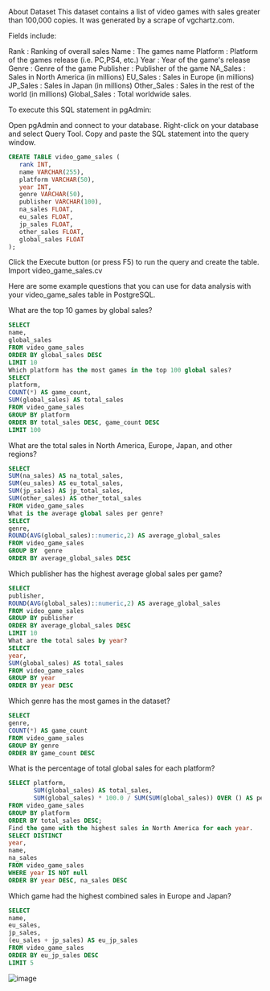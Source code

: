 About Dataset
This dataset contains a list of video games with sales greater than 100,000 copies. It was generated by a scrape of vgchartz.com.

Fields include:

Rank : Ranking of overall sales
Name : The games name
Platform : Platform of the games release (i.e. PC,PS4, etc.)
Year : Year of the game's release
Genre : Genre of the game
Publisher : Publisher of the game
NA_Sales : Sales in North America (in millions)
EU_Sales : Sales in Europe (in millions)
JP_Sales : Sales in Japan (in millions)
Other_Sales : Sales in the rest of the world (in millions)
Global_Sales : Total worldwide sales.


To execute this SQL statement in pgAdmin:

Open pgAdmin and connect to your database.
Right-click on your database and select Query Tool.
Copy and paste the SQL statement into the query window.
```sql
CREATE TABLE video_game_sales (
   rank INT,
   name VARCHAR(255),
   platform VARCHAR(50),
   year INT,
   genre VARCHAR(50),
   publisher VARCHAR(100),
   na_sales FLOAT,
   eu_sales FLOAT,
   jp_sales FLOAT,
   other_sales FLOAT,
   global_sales FLOAT
);
```
Click the Execute button (or press F5) to run the query and create the table.
Import video_game_sales.cv


Here are some example questions that you can use for data analysis with your video_game_sales table in PostgreSQL.

What are the top 10 games by global sales?
```sql
SELECT
name, 
global_sales
FROM video_game_sales
ORDER BY global_sales DESC
LIMIT 10
Which platform has the most games in the top 100 global sales?
SELECT 
platform, 
COUNT(*) AS game_count,
SUM(global_sales) AS total_sales
FROM video_game_sales
GROUP BY platform
ORDER BY total_sales DESC, game_count DESC
LIMIT 100
```
What are the total sales in North America, Europe, Japan, and other regions?
```sql
SELECT 
SUM(na_sales) AS na_total_sales,
SUM(eu_sales) AS eu_total_sales,
SUM(jp_sales) AS jp_total_sales,
SUM(other_sales) AS other_total_sales
FROM video_game_sales
What is the average global sales per genre?
SELECT 
genre,
ROUND(AVG(global_sales)::numeric,2) AS average_global_sales
FROM video_game_sales
GROUP BY  genre 
ORDER BY average_global_sales DESC
```
Which publisher has the highest average global sales per game?
```sql
SELECT 
publisher, 
ROUND(AVG(global_sales)::numeric,2) AS average_global_sales
FROM video_game_sales
GROUP BY publisher
ORDER BY average_global_sales DESC
LIMIT 10
What are the total sales by year?
SELECT
year,
SUM(global_sales) AS total_sales
FROM video_game_sales
GROUP BY year
ORDER BY year DESC
```
Which genre has the most games in the dataset?
```sql
SELECT 
genre,
COUNT(*) AS game_count
FROM video_game_sales
GROUP BY genre
ORDER BY game_count DESC
```
What is the percentage of total global sales for each platform?
```sql
SELECT platform, 
       SUM(global_sales) AS total_sales, 
       SUM(global_sales) * 100.0 / SUM(SUM(global_sales)) OVER () AS per_sales
FROM video_game_sales
GROUP BY platform
ORDER BY total_sales DESC;
Find the game with the highest sales in North America for each year.
SELECT DISTINCT
year,
name,
na_sales
FROM video_game_sales
WHERE year IS NOT null
ORDER BY year DESC, na_sales DESC
```
Which game had the highest combined sales in Europe and Japan?
```sql
SELECT 
name,
eu_sales,
jp_sales,
(eu_sales + jp_sales) AS eu_jp_sales
FROM video_game_sales
ORDER BY eu_jp_sales DESC
LIMIT 5
```
![image](https://github.com/user-attachments/assets/71161c7d-204f-430a-bec3-d4834e3b3d4e)
